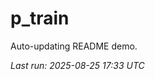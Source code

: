 # p_train

Auto-updating README demo.

<!--START_SECTION:status-->
_Last run: 2025-08-25 17:33 UTC_
<!--END_SECTION:status-->




















































































































